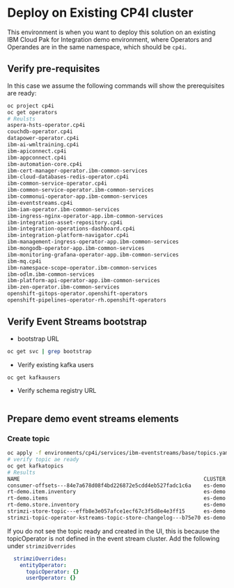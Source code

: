 # Deploy on Existing CP4I cluster

This environment is when you want to deploy this solution on an existing IBM Cloud Pak for Integration demo environment, where Operators and Operandes are in the same namespace, which should be `cp4i`.

## Verify pre-requisites

In this case we assume the following commands will show the prerequisites are ready:

```sh
oc project cp4i
oc get operators 
# Reulsts
aspera-hsts-operator.cp4i
couchdb-operator.cp4i
datapower-operator.cp4i
ibm-ai-wmltraining.cp4i
ibm-apiconnect.cp4i
ibm-appconnect.cp4i
ibm-automation-core.cp4i
ibm-cert-manager-operator.ibm-common-services
ibm-cloud-databases-redis-operator.cp4i
ibm-common-service-operator.cp4i
ibm-common-service-operator.ibm-common-services
ibm-commonui-operator-app.ibm-common-services
ibm-eventstreams.cp4i
ibm-iam-operator.ibm-common-services
ibm-ingress-nginx-operator-app.ibm-common-services
ibm-integration-asset-repository.cp4i
ibm-integration-operations-dashboard.cp4i
ibm-integration-platform-navigator.cp4i
ibm-management-ingress-operator-app.ibm-common-services
ibm-mongodb-operator-app.ibm-common-services
ibm-monitoring-grafana-operator-app.ibm-common-services
ibm-mq.cp4i
ibm-namespace-scope-operator.ibm-common-services
ibm-odlm.ibm-common-services
ibm-platform-api-operator-app.ibm-common-services
ibm-zen-operator.ibm-common-services
openshift-gitops-operator.openshift-operators
openshift-pipelines-operator-rh.openshift-operators
```

## Verify Event Streams bootstrap

* bootstrap URL

```sh
oc get svc | grep bootstrap
```

* Verify existing kafka users

```sh
oc get kafkausers
```

* Verify schema registry URL

```sh

```

## Prepare demo event streams elements

### Create topic

```sh
oc apply -f environments/cp4i/services/ibm-eventstreams/base/topics.yaml
# verify topic ae ready
oc get kafkatopics 
# Results
NAME                                                           CLUSTER   PARTITIONS   REPLICATION FACTOR   READY
consumer-offsets---84e7a678d08f4bd226872e5cdd4eb527fadc1c6a    es-demo   50           1                    True
rt-demo.item.inventory                                         es-demo   1            3                    True
rt-demo.items                                                  es-demo   3            3                    True
rt-demo.store.inventory                                        es-demo   1            3                    True
strimzi-store-topic---effb8e3e057afce1ecf67c3f5d8e4e3ff15      es-demo   1            3                    True
strimzi-topic-operator-kstreams-topic-store-changelog---b75e70 es-demo   1            1                    True
```

If you do not see the topic ready and created in the UI, this is because the topicOperator is not defined in the event stream cluster. Add the following under `strimziOverrides`

```yaml
  strimziOverrides:
    entityOperator:
      topicOperator: {}
      userOperator: {}
```


